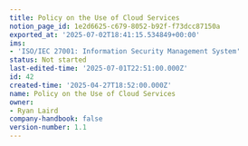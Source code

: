 ```yaml
---
title: Policy on the Use of Cloud Services
notion_page_id: 1e2d6625-c679-8052-b92f-f73dcc87150a
exported_at: '2025-07-02T18:41:15.534849+00:00'
ims:
- 'ISO/IEC 27001: Information Security Management System'
status: Not started
last-edited-time: '2025-07-01T22:51:00.000Z'
id: 42
created-time: '2025-04-27T18:52:00.000Z'
name: Policy on the Use of Cloud Services
owner:
- Ryan Laird
company-handbook: false
version-number: 1.1
---
```


<!-- Unsupported block type: unsupported -->